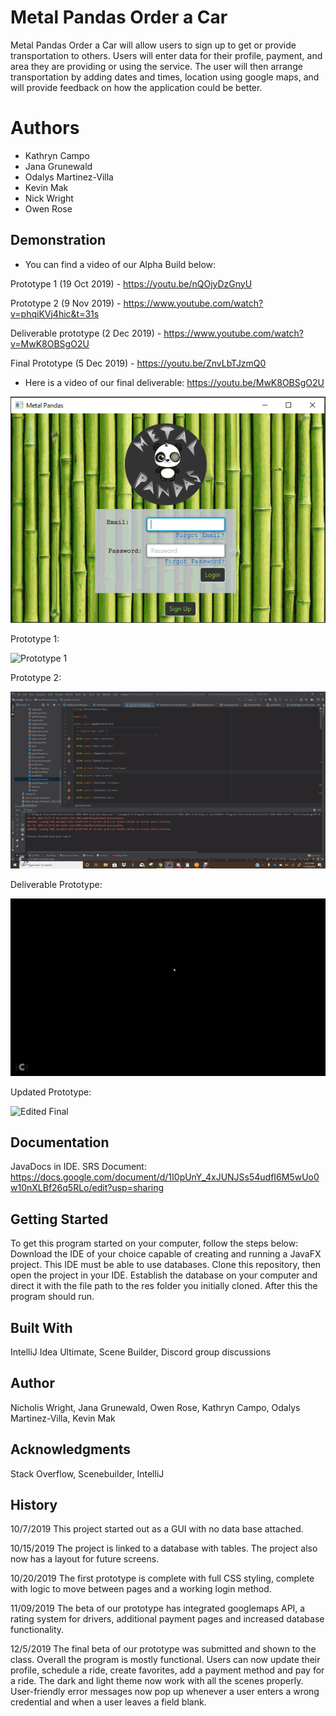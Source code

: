 # Metal Pandas Order a Car

Metal Pandas Order a Car will allow users to sign up to get or provide transportation to others. Users will enter data for their 
profile, payment, and area they are providing or using the service. The user will then arrange transportation by adding dates and times, location using google maps, and will provide feedback on how the application could be better.

# Authors
- Kathryn Campo
- Jana Grunewald
- Odalys Martinez-Villa
- Kevin Mak
- Nick Wright
- Owen Rose

## Demonstration
- You can find a video of our Alpha Build below:

Prototype 1 (19 Oct 2019) - https://youtu.be/nQOjyDzGnyU

Prototype 2 (9 Nov 2019) - https://www.youtube.com/watch?v=phqiKVj4hic&t=31s

Deliverable prototype (2 Dec 2019) - https://www.youtube.com/watch?v=MwK8OBSgO2U

Final Prototype (5 Dec 2019) - https://youtu.be/ZnvLbTJzmQ0

- Here is a video of our final deliverable: https://youtu.be/MwK8OBSgO2U

![Picture Demo](demo.gif)

Prototype 1:

![Prototype 1](prototype1.gif)

Prototype 2:

![Prototype 2](prototype2.gif)

Deliverable Prototype:

![Final Prototype](finalprototype.gif)


Updated Prototype:

![Edited Final](editedfinal.gif)


## Documentation
JavaDocs in IDE.
SRS Document: https://docs.google.com/document/d/1I0pUnY_4xJUNJSs54udfI6M5wUo0w10nXLBf26q5RLo/edit?usp=sharing


## Getting Started
To get this program started on your computer, follow the steps below:
Download the IDE of your choice capable of creating and running a JavaFX project. This IDE must be able to use databases. Clone this repository, then open the project in your IDE. Establish the database on your computer and direct it with the file path to the res folder you initially cloned. After this the program should run.

## Built With
IntelliJ Idea Ultimate, 
Scene Builder, 
Discord group discussions

## Author
Nicholis Wright, Jana Grunewald, Owen Rose, Kathryn Campo, Odalys Martinez-Villa, Kevin Mak


## Acknowledgments
Stack Overflow, Scenebuilder, IntelliJ


## History
10/7/2019 This project started out as a GUI with no data base attached. 

10/15/2019 The project is linked to a database with tables. The project also now has a layout for future screens.

10/20/2019 The first prototype is complete with full CSS styling, complete with logic to move between pages and a working login method.

11/09/2019 The beta of our prototype has integrated googlemaps API, a rating system for drivers, additional payment pages and increased 
          database functionality.

12/5/2019 The final beta of our prototype was submitted and shown to the class. Overall the program is mostly functional. Users can now update their profile, schedule a ride, create favorites, add a payment method and pay for a ride. The dark and light theme now work with all the scenes properly. User-friendly error messages now pop up whenever a user enters a wrong credential and when a user leaves a field blank.


